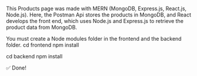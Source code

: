 This Products page was made with MERN (MongoDB, Express.js, React.js, Node.js). 
Here, the Postman Api stores the products in MongoDB, and React develops the front end, which uses Node.js and Express.js to retrieve the product data from MongoDB.

You must create a Node modules folder in the frontend and the backend folder. 
cd frontend
npm install

cd backend
npm install

✅ Done!

